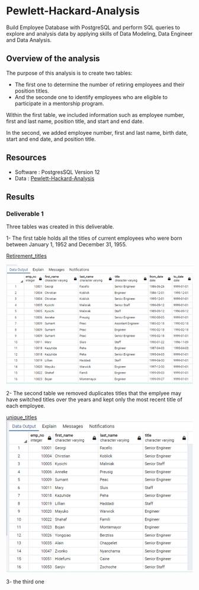 # Pewlett-Hackard-Analysis

Build Employee Database with PostgreSQL and perform SQL queries to explore and analysis data by applying skills of Data Modeling, Data Engineer and Data Analysis.

## Overview of the analysis

The purpose of this analysis is to create two tables:
- The first one to determine the number of retiring employees and their position titles.
- And the seconde one to identify employees who are eligible to participate in a mentorship program. 

Within the first table, we included information such as employee number, first and last name, position title, and start and end date. 

In the second, we added employee number, first and last name, birth date, start and end date, and position title.


## Resources
- Software : PostgresSQL Version 12
- Data : [Pewlett-Hackard-Analysis](/Pewlett-Hackard-Analysis/Data)


## Results 

### Deliverable 1

Three tables was created in this deliverable.

1- The first table holds all the titles of current employees who were born between January 1, 1952 and December 31, 1955.

[Retirement_titles](/Data/retirement_titles.csv)

![Retirement_titles](/Data/retirement_titles.png)

2- The second table we removed duplicates titles that the emplyee may have switched titles over the years and kept only the most recent title of each employee.

[unique_titles](/Data/unique_titles.csv)
![unique_titles](/Data/unique_titles.png)

3- the third one 
